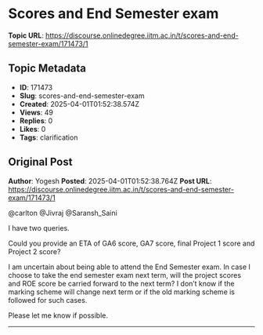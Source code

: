 # Scores and End Semester exam

**Topic URL**: https://discourse.onlinedegree.iitm.ac.in/t/scores-and-end-semester-exam/171473/1

## Topic Metadata
- **ID**: 171473
- **Slug**: scores-and-end-semester-exam
- **Created**: 2025-04-01T01:52:38.574Z
- **Views**: 49
- **Replies**: 0
- **Likes**: 0
- **Tags**: clarification

## Original Post
**Author**: Yogesh
**Posted**: 2025-04-01T01:52:38.764Z
**Post URL**: https://discourse.onlinedegree.iitm.ac.in/t/scores-and-end-semester-exam/171473/1

@carlton @Jivraj @Saransh_Saini

I have two queries.

Could you provide an ETA of GA6 score, GA7 score, final Project 1 score and Project 2 score?

I am uncertain about being able to attend the End Semester exam. In case I choose to take the end semester exam next term, will the project scores and ROE score be carried forward to the next term? I don’t know if the marking scheme will change next term or if the old marking scheme is followed for such cases.

Please let me know if possible.

---
